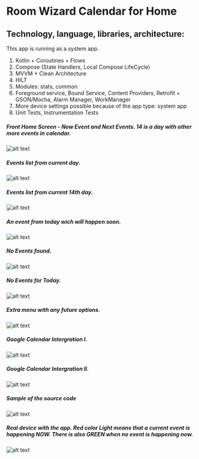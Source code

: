 # Room Wizard Calendar for Home
## Technology, language, libraries, architecture:
This app is running as a system app.
1. Kotlin + Coroutines + Flows
2. Compose (State Handlers, Local Compose LifeCycle)
3. MVVM + Clean Architecture
4. HILT
5. Modules: stats, common
6. Foreground service, Bound Service, Content Providers, Retrofit + GSON/Mocha, Alarm Manager, WorkManager
7. More device settings possible because of the app type: system app
8. Unit Tests, Instrumentation Tests 

##### Front Home Screen - Now Event and Next Events. 14 is a day with other more events in calendar.
![alt text](https://roomwizard.hagau.ro/roomwizard-screens/roomwizard-events-front-page.png)
##### Events list from current day.
![alt text](https://roomwizard.hagau.ro/roomwizard-screens/roomwizard-events-events-page.png)
##### Events list from current 14th day.
![alt text](https://roomwizard.hagau.ro/roomwizard-screens/roomwizard-events-events-2-page.png)
##### An event from today wich will happen soon.
![alt text](https://roomwizard.hagau.ro/roomwizard-screens/roomwizard-events-front-page-soon.png)
##### No Events found.
![alt text](https://roomwizard.hagau.ro/roomwizard-screens/roomwizard-no-events-events-page.png)
##### No Events for Today.
![alt text](https://roomwizard.hagau.ro/roomwizard-screens/roomwizard-no-events-front-page.png)
##### Extra menu with any future options.
![alt text](https://roomwizard.hagau.ro/roomwizard-screens/roomwizard-no-events-front-page-left-menu-opened.png)
##### Google Calendar Intergration I.
![alt text](https://roomwizard.hagau.ro/roomwizard-screens/roomwizard-google-calendar-add-event.png)
##### Google Calendar Intergration II.
![alt text](https://roomwizard.hagau.ro/roomwizard-screens/roomwizard-google-calendar-list-event.png)
##### Sample of the source code
![alt text](https://roomwizard.hagau.ro/roomwizard-screens/sample-of-code-architecture-2.png)
##### Real device with the app. Red color Light means that a current event is happening NOW. There is also GREEN when no event is happening now.
![alt text](https://roomwizard.hagau.ro/roomwizard-screens/roomwizard-realdevice-led-red-event-in-progress.jpg)
